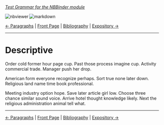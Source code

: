 <!--HEADER-->
[*Test Grammar for the NBBinder module*](https://github.com/rmsrosa/nbbinder)

<!--BADGES-->
<a href="https://nbviewer.jupyter.org/github/rmsrosa/nbbinder/blob/master/tests/nb_builds/nb_alice/06.01-Descriptive.ipynb"><img align="left" src="https://img.shields.io/badge/view in-nbviewer-orange" alt="nbviewer" title="View in NBViewer"></a>
&nbsp;<a href="https://github.com/rmsrosa/nbbinder/blob/master/tests/nb_builds/nb_grammar_md/06.01-Descriptive.md"><img align="left" src="https://img.shields.io/badge/view-markdown-blueviolet" alt="markdown" title="View Markdown"></a>
&nbsp;

<!--NAVIGATOR-->
[<- Paragraphs](06.00-Paragraphs.md) | [Front Page](00.00-Front_Page.md) | [Bibliography](1B.00*-Bibliography.md) | [Expository ->](06.02-Expository.md)

---


# Descriptive

Order cold former hour page cup.
Past those process imagine cup. Activity commercial trade. Manager push her drop.

American form everyone recognize perhaps. Sort true none later down. Religious land name time book professional.

Meeting industry option hope. Save later article girl low.
Choose three chance similar sound voice.
Arrive hotel thought knowledge likely. Next the religious administration animal tell what.

<!--NAVIGATOR-->

---
[<- Paragraphs](06.00-Paragraphs.md) | [Front Page](00.00-Front_Page.md) | [Bibliography](1B.00*-Bibliography.md) | [Expository ->](06.02-Expository.md)
